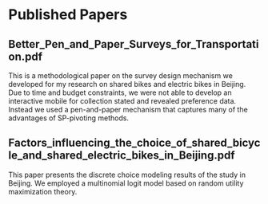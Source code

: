 # Published Papers  

## Better_Pen_and_Paper_Surveys_for_Transportation.pdf  
This is a methodological paper on the survey design mechanism we developed for my research on shared bikes and electric bikes in Beijing. Due to time and budget constraints, we were not able to develop an interactive mobile for collection stated and revealed preference data. Instead we used a pen-and-paper mechanism that captures many of the advantages of SP-pivoting methods.

## Factors_influencing_the_choice_of_shared_bicycle_and_shared_electric_bikes_in_Beijing.pdf  
This paper presents the discrete choice modeling results of the study in Beijing. We employed a multinomial logit model based on random utility maximization theory.
